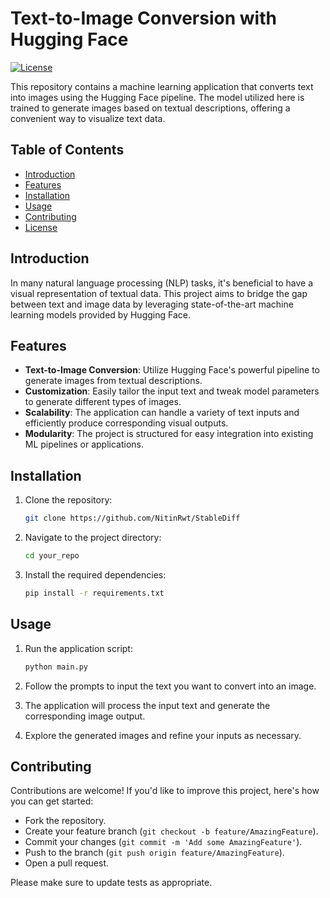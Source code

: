 # Text-to-Image Conversion with Hugging Face

[![License](https://img.shields.io/badge/License-MIT-blue.svg)](https://opensource.org/licenses/MIT)

This repository contains a machine learning application that converts text into images using the Hugging Face pipeline. The model utilized here is trained to generate images based on textual descriptions, offering a convenient way to visualize text data.

## Table of Contents

- [Introduction](#introduction)
- [Features](#features)
- [Installation](#installation)
- [Usage](#usage)
- [Contributing](#contributing)
- [License](#license)

## Introduction

In many natural language processing (NLP) tasks, it's beneficial to have a visual representation of textual data. This project aims to bridge the gap between text and image data by leveraging state-of-the-art machine learning models provided by Hugging Face.

## Features

- **Text-to-Image Conversion**: Utilize Hugging Face's powerful pipeline to generate images from textual descriptions.
- **Customization**: Easily tailor the input text and tweak model parameters to generate different types of images.
- **Scalability**: The application can handle a variety of text inputs and efficiently produce corresponding visual outputs.
- **Modularity**: The project is structured for easy integration into existing ML pipelines or applications.

## Installation

1. Clone the repository:

    ```bash
    git clone https://github.com/NitinRwt/StableDiff
    ```

2. Navigate to the project directory:

    ```bash
    cd your_repo
    ```

3. Install the required dependencies:

    ```bash
    pip install -r requirements.txt
    ```

## Usage

1. Run the application script:

    ```bash
    python main.py
    ```

2. Follow the prompts to input the text you want to convert into an image.

3. The application will process the input text and generate the corresponding image output.

4. Explore the generated images and refine your inputs as necessary.

## Contributing

Contributions are welcome! If you'd like to improve this project, here's how you can get started:

- Fork the repository.
- Create your feature branch (`git checkout -b feature/AmazingFeature`).
- Commit your changes (`git commit -m 'Add some AmazingFeature'`).
- Push to the branch (`git push origin feature/AmazingFeature`).
- Open a pull request.

Please make sure to update tests as appropriate.

